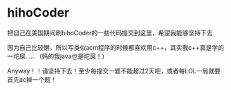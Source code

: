 hihoCoder
=========

把自己在美国期间刷hihoCoder的一些代码提交到这里，希望我能够坚持下去

因为自己比较懒，所以写类似acm程序的时候都喜欢用c++，其实我c++真是学的一坨屎……（妈的我java也是坨屎！）

Anyway！！请坚持下去！至少每提交一题不能超过2天吧，或者每LOL一局就要首先ac掉一个题！

